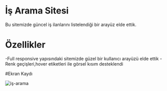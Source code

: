# İş Arama Sitesi

Bu sitemizde güncel iş ilanlarını listelendiği bir arayüz elde ettik.

# Özellikler
-Full responsive yapısındaki sitemizde güzel bir kullanıcı arayüzü elde ettik
-Renk geçişleri,hover etiketleri ile görsel kısım desteklendi

#Ekran Kaydı

![iş-arama](https://github.com/bsrkndlcyln/bootstrap_pro/assets/163206176/b0d57a2e-2a03-4d1d-ab52-3be5ad3b4409)
